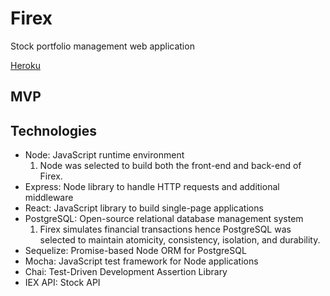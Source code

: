 # Firex

Stock portfolio management web application

[Heroku][firex]

[firex]: www.google.com

## MVP

## Technologies

* Node: JavaScript runtime environment
  1.  Node was selected to build both the front-end and back-end of Firex.
* Express: Node library to handle HTTP requests and additional middleware
* React: JavaScript library to build single-page applications
* PostgreSQL: Open-source relational database management system
  1.  Firex simulates financial transactions hence PostgreSQL was selected to maintain atomicity, consistency, isolation, and durability.
* Sequelize: Promise-based Node ORM for PostgreSQL
* Mocha: JavaScript test framework for Node applications
* Chai: Test-Driven Development Assertion Library
* IEX API: Stock API

